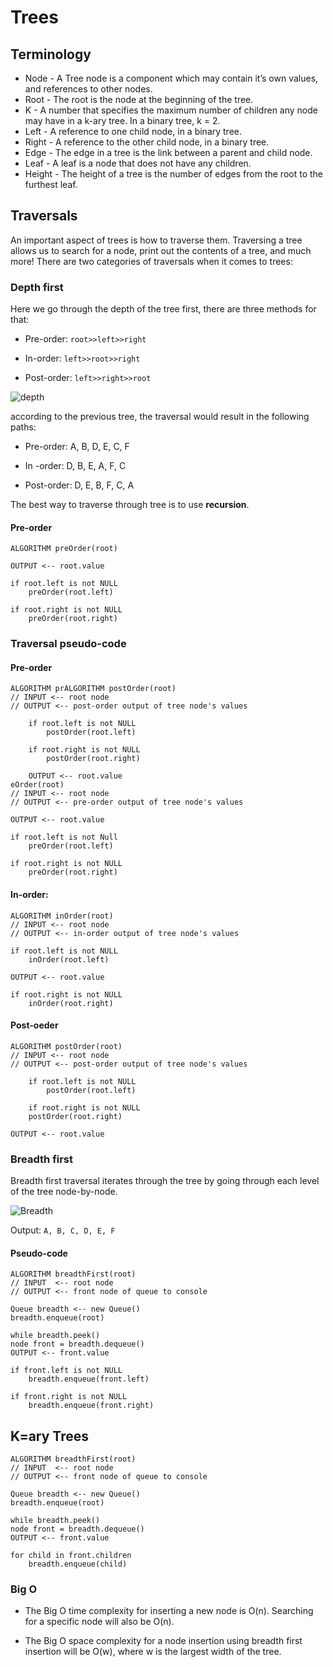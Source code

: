 # Trees

## Terminology

* Node - A Tree node is a component which may contain it’s own values, and references to other nodes.
* Root - The root is the node at the beginning of the tree.
* K - A number that specifies the maximum number of children any node may have in a k-ary tree. In a binary tree, k = 2.
* Left - A reference to one child node, in a binary tree.
* Right - A reference to the other child node, in a binary tree.
* Edge - The edge in a tree is the link between a parent and child node.
* Leaf - A leaf is a node that does not have any children.
* Height - The height of a tree is the number of edges from the root to the furthest leaf.

## Traversals

An important aspect of trees is how to traverse them. Traversing a tree allows us to search for a node, print out the contents of a tree, and much more! There are two categories of traversals when it comes to trees:

### Depth first

Here we go through the depth of the tree first, there are three methods for that:

* Pre-order: `root>>left>>right`

* In-order: `left>>root>>right`

* Post-order: `left>>right>>root`

![depth](https://codefellows.github.io/common_curriculum/data_structures_and_algorithms/Code_401/class-15/resources/images/tree-example.png)

according to the previous tree, the traversal would result in the following paths:

* Pre-order: A, B, D, E, C, F

* In -order: D, B, E, A, F, C

* Post-order: D, E, B, F, C, A

The best way to traverse through tree is to use **recursion**.

#### Pre-order

```shell
ALGORITHM preOrder(root)

OUTPUT <-- root.value

if root.left is not NULL
    preOrder(root.left)

if root.right is not NULL
    preOrder(root.right)

```

### Traversal pseudo-code

#### Pre-order

```shell
ALGORITHM prALGORITHM postOrder(root)
// INPUT <-- root node
// OUTPUT <-- post-order output of tree node's values

    if root.left is not NULL
        postOrder(root.left)

    if root.right is not NULL
        postOrder(root.right)

    OUTPUT <-- root.value
eOrder(root)
// INPUT <-- root node
// OUTPUT <-- pre-order output of tree node's values

OUTPUT <-- root.value

if root.left is not Null
    preOrder(root.left)

if root.right is not NULL
    preOrder(root.right)
```

#### In-order:

```shell
ALGORITHM inOrder(root)
// INPUT <-- root node
// OUTPUT <-- in-order output of tree node's values

if root.left is not NULL
    inOrder(root.left)

OUTPUT <-- root.value

if root.right is not NULL
    inOrder(root.right)
```

#### Post-oeder


```shell
ALGORITHM postOrder(root)
// INPUT <-- root node
// OUTPUT <-- post-order output of tree node's values

    if root.left is not NULL
        postOrder(root.left)

    if root.right is not NULL
    postOrder(root.right)

OUTPUT <-- root.value
```

### Breadth first

Breadth first traversal iterates through the tree by going through each level of the tree node-by-node.

![Breadth](https://codefellows.github.io/common_curriculum/data_structures_and_algorithms/Code_401/class-15/resources/images/tree-example.png)

Output: `A, B, C, D, E, F`

#### Pseudo-code

```shell
ALGORITHM breadthFirst(root)
// INPUT  <-- root node
// OUTPUT <-- front node of queue to console

Queue breadth <-- new Queue()
breadth.enqueue(root)

while breadth.peek()
node front = breadth.dequeue()
OUTPUT <-- front.value

if front.left is not NULL
    breadth.enqueue(front.left)

if front.right is not NULL
    breadth.enqueue(front.right)
```

## K=ary Trees

```shell
ALGORITHM breadthFirst(root)
// INPUT  <-- root node
// OUTPUT <-- front node of queue to console

Queue breadth <-- new Queue()
breadth.enqueue(root)

while breadth.peek()
node front = breadth.dequeue()
OUTPUT <-- front.value

for child in front.children
    breadth.enqueue(child)
```

### Big O

* The Big O time complexity for inserting a new node is O(n). Searching for a specific node will also be O(n).

* The Big O space complexity for a node insertion using breadth first insertion will be O(w), where w is the largest width of the tree.
